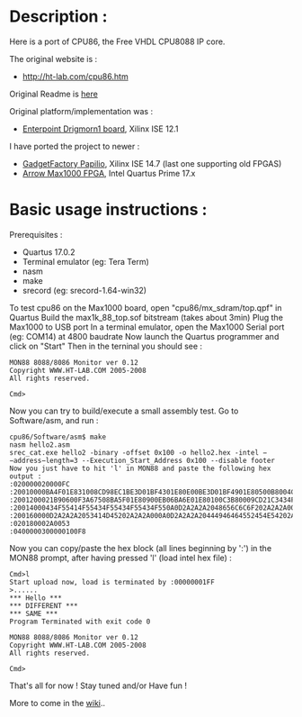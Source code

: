 Description :
=============
Here is a port of CPU86, the Free VHDL CPU8088 IP core.

The original website is :
- http://ht-lab.com/cpu86.htm

Original Readme is [here](readme.txt)

Original platform/implementation was :
- [Enterpoint Drigmorn1 board](https://www.enterpoint.co.uk/shop/home/17-drigmorn1.html), Xilinx ISE 12.1 

I have ported the project to newer :
- [GadgetFactory Papilio](http://store.gadgetfactory.net/papilio-one-500k-spartan-3e-fpga-dev-board/), Xilinx ISE 14.7 (last one supporting old FPGAS)
- [Arrow Max1000 FPGA](https://www.arrow.com/en/products/max1000/arrow-development-tools), Intel Quartus Prime 17.x

Basic usage instructions :
==========================
Prerequisites :
- Quartus 17.0.2
- Terminal emulator (eg: Tera Term)
- nasm
- make
- srecord (eg: srecord-1.64-win32)

To test cpu86 on the Max1000 board, open "cpu86/mx_sdram/top.qpf" in Quartus
Build the max1k_88_top.sof bitstream (takes about 3min)
Plug the Max1000 to USB port
In a terminal emulator, open the Max1000 Serial port (eg: COM14) at 4800 baudrate
Now launch the Quartus programmer and click on "Start"
Then in the terninal you should see :
```
MON88 8088/8086 Monitor ver 0.12
Copyright WWW.HT-LAB.COM 2005-2008
All rights reserved.

Cmd>
```

Now you can try to build/execute a small assembly test.
Go to Software/asm, and run :
```
cpu86/Software/asm$ make
nasm hello2.asm
srec_cat.exe hello2 -binary -offset 0x100 -o hello2.hex -intel −−address−length=3 --Execution_Start_Address 0x100 --disable footer
Now you just have to hit 'l' in MON88 and paste the following hex output :
:020000020000FC
:20010000BA4F01E831008CD98EC1BE3D01BF4301E80E00BE3D01BF4901E80500B8004CCD50
:2001200021B90600F3A67508BA5F01E80900EB06BA6E01E80100C3B80009CD21C3434F559F
:20014000434F55414F55434F55434F55434F550A0D2A2A2A2048656C6C6F202A2A2A000ACD
:200160000D2A2A2A2053414D45202A2A2A000A0D2A2A2A20444946464552454E54202A2A50
:020180002A0053
:0400000300000100F8
```
Now you can copy/paste the hex block (all lines beginning by ':') in the MON88 prompt, after having pressed 'l' (load intel hex file) :
```
Cmd>l
Start upload now, load is terminated by :00000001FF
>......
*** Hello ***
*** DIFFERENT ***
*** SAME ***
Program Terminated with exit code 0

MON88 8088/8086 Monitor ver 0.12
Copyright WWW.HT-LAB.COM 2005-2008
All rights reserved.

Cmd>
```

That's all for now !
Stay tuned and/or Have fun !

More to come in the [wiki](https://github.com/nsauzede/cpu86/wiki)..
